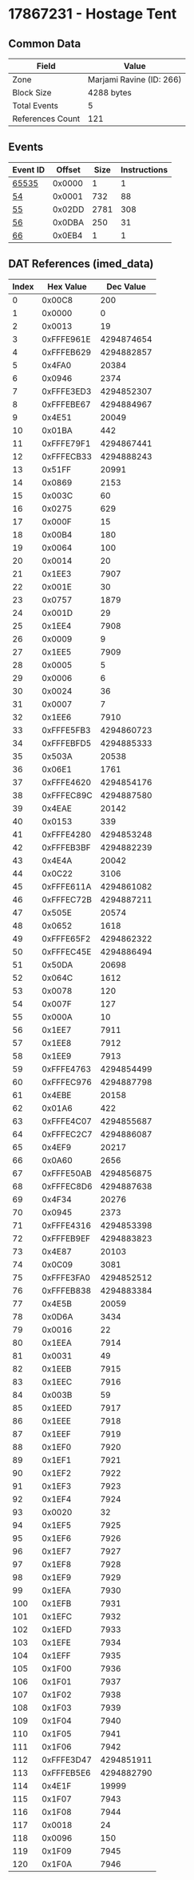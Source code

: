 # 17867231 - Hostage Tent

## Common Data

| Field            | Value                    |
|------------------|--------------------------|
| Zone             | Marjami Ravine (ID: 266) |
| Block Size       | 4288 bytes               |
| Total Events     | 5                        |
| References Count | 121                      |

## Events

| Event ID            | Offset   |   Size |   Instructions |
|---------------------|----------|--------|----------------|
| [65535](./65535.md) | 0x0000   |      1 |              1 |
| [54](./54.md)       | 0x0001   |    732 |             88 |
| [55](./55.md)       | 0x02DD   |   2781 |            308 |
| [56](./56.md)       | 0x0DBA   |    250 |             31 |
| [66](./66.md)       | 0x0EB4   |      1 |              1 |

## DAT References (imed_data)

|   Index | Hex Value   |   Dec Value |
|---------|-------------|-------------|
|       0 | 0x00C8      |         200 |
|       1 | 0x0000      |           0 |
|       2 | 0x0013      |          19 |
|       3 | 0xFFFE961E  |  4294874654 |
|       4 | 0xFFFEB629  |  4294882857 |
|       5 | 0x4FA0      |       20384 |
|       6 | 0x0946      |        2374 |
|       7 | 0xFFFE3ED3  |  4294852307 |
|       8 | 0xFFFEBE67  |  4294884967 |
|       9 | 0x4E51      |       20049 |
|      10 | 0x01BA      |         442 |
|      11 | 0xFFFE79F1  |  4294867441 |
|      12 | 0xFFFECB33  |  4294888243 |
|      13 | 0x51FF      |       20991 |
|      14 | 0x0869      |        2153 |
|      15 | 0x003C      |          60 |
|      16 | 0x0275      |         629 |
|      17 | 0x000F      |          15 |
|      18 | 0x00B4      |         180 |
|      19 | 0x0064      |         100 |
|      20 | 0x0014      |          20 |
|      21 | 0x1EE3      |        7907 |
|      22 | 0x001E      |          30 |
|      23 | 0x0757      |        1879 |
|      24 | 0x001D      |          29 |
|      25 | 0x1EE4      |        7908 |
|      26 | 0x0009      |           9 |
|      27 | 0x1EE5      |        7909 |
|      28 | 0x0005      |           5 |
|      29 | 0x0006      |           6 |
|      30 | 0x0024      |          36 |
|      31 | 0x0007      |           7 |
|      32 | 0x1EE6      |        7910 |
|      33 | 0xFFFE5FB3  |  4294860723 |
|      34 | 0xFFFEBFD5  |  4294885333 |
|      35 | 0x503A      |       20538 |
|      36 | 0x06E1      |        1761 |
|      37 | 0xFFFE4620  |  4294854176 |
|      38 | 0xFFFEC89C  |  4294887580 |
|      39 | 0x4EAE      |       20142 |
|      40 | 0x0153      |         339 |
|      41 | 0xFFFE4280  |  4294853248 |
|      42 | 0xFFFEB3BF  |  4294882239 |
|      43 | 0x4E4A      |       20042 |
|      44 | 0x0C22      |        3106 |
|      45 | 0xFFFE611A  |  4294861082 |
|      46 | 0xFFFEC72B  |  4294887211 |
|      47 | 0x505E      |       20574 |
|      48 | 0x0652      |        1618 |
|      49 | 0xFFFE65F2  |  4294862322 |
|      50 | 0xFFFEC45E  |  4294886494 |
|      51 | 0x50DA      |       20698 |
|      52 | 0x064C      |        1612 |
|      53 | 0x0078      |         120 |
|      54 | 0x007F      |         127 |
|      55 | 0x000A      |          10 |
|      56 | 0x1EE7      |        7911 |
|      57 | 0x1EE8      |        7912 |
|      58 | 0x1EE9      |        7913 |
|      59 | 0xFFFE4763  |  4294854499 |
|      60 | 0xFFFEC976  |  4294887798 |
|      61 | 0x4EBE      |       20158 |
|      62 | 0x01A6      |         422 |
|      63 | 0xFFFE4C07  |  4294855687 |
|      64 | 0xFFFEC2C7  |  4294886087 |
|      65 | 0x4EF9      |       20217 |
|      66 | 0x0A60      |        2656 |
|      67 | 0xFFFE50AB  |  4294856875 |
|      68 | 0xFFFEC8D6  |  4294887638 |
|      69 | 0x4F34      |       20276 |
|      70 | 0x0945      |        2373 |
|      71 | 0xFFFE4316  |  4294853398 |
|      72 | 0xFFFEB9EF  |  4294883823 |
|      73 | 0x4E87      |       20103 |
|      74 | 0x0C09      |        3081 |
|      75 | 0xFFFE3FA0  |  4294852512 |
|      76 | 0xFFFEB838  |  4294883384 |
|      77 | 0x4E5B      |       20059 |
|      78 | 0x0D6A      |        3434 |
|      79 | 0x0016      |          22 |
|      80 | 0x1EEA      |        7914 |
|      81 | 0x0031      |          49 |
|      82 | 0x1EEB      |        7915 |
|      83 | 0x1EEC      |        7916 |
|      84 | 0x003B      |          59 |
|      85 | 0x1EED      |        7917 |
|      86 | 0x1EEE      |        7918 |
|      87 | 0x1EEF      |        7919 |
|      88 | 0x1EF0      |        7920 |
|      89 | 0x1EF1      |        7921 |
|      90 | 0x1EF2      |        7922 |
|      91 | 0x1EF3      |        7923 |
|      92 | 0x1EF4      |        7924 |
|      93 | 0x0020      |          32 |
|      94 | 0x1EF5      |        7925 |
|      95 | 0x1EF6      |        7926 |
|      96 | 0x1EF7      |        7927 |
|      97 | 0x1EF8      |        7928 |
|      98 | 0x1EF9      |        7929 |
|      99 | 0x1EFA      |        7930 |
|     100 | 0x1EFB      |        7931 |
|     101 | 0x1EFC      |        7932 |
|     102 | 0x1EFD      |        7933 |
|     103 | 0x1EFE      |        7934 |
|     104 | 0x1EFF      |        7935 |
|     105 | 0x1F00      |        7936 |
|     106 | 0x1F01      |        7937 |
|     107 | 0x1F02      |        7938 |
|     108 | 0x1F03      |        7939 |
|     109 | 0x1F04      |        7940 |
|     110 | 0x1F05      |        7941 |
|     111 | 0x1F06      |        7942 |
|     112 | 0xFFFE3D47  |  4294851911 |
|     113 | 0xFFFEB5E6  |  4294882790 |
|     114 | 0x4E1F      |       19999 |
|     115 | 0x1F07      |        7943 |
|     116 | 0x1F08      |        7944 |
|     117 | 0x0018      |          24 |
|     118 | 0x0096      |         150 |
|     119 | 0x1F09      |        7945 |
|     120 | 0x1F0A      |        7946 |
